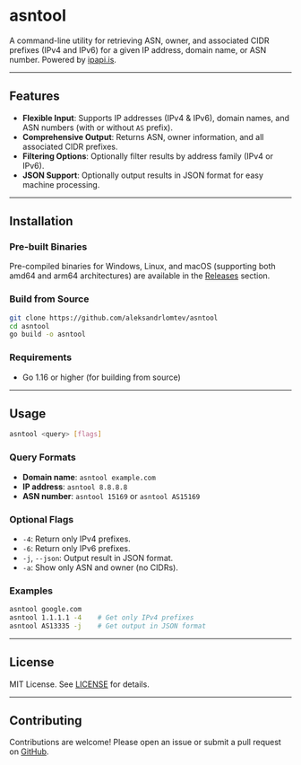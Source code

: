 # asntool

A command-line utility for retrieving ASN, owner, and associated CIDR prefixes (IPv4 and IPv6) for a given IP address, domain name, or ASN number. Powered by [ipapi.is](https://ipapi.is).

---

## Features

- **Flexible Input**: Supports IP addresses (IPv4 & IPv6), domain names, and ASN numbers (with or without `AS` prefix).
- **Comprehensive Output**: Returns ASN, owner information, and all associated CIDR prefixes.
- **Filtering Options**: Optionally filter results by address family (IPv4 or IPv6).
- **JSON Support**: Optionally output results in JSON format for easy machine processing.

---

## Installation

### Pre-built Binaries

Pre-compiled binaries for Windows, Linux, and macOS (supporting both amd64 and arm64 architectures) are available in the [Releases](https://github.com/aleksandrlomtev/asntool/releases) section.

### Build from Source

```bash
git clone https://github.com/aleksandrlomtev/asntool
cd asntool
go build -o asntool
```

### Requirements

- Go 1.16 or higher (for building from source)

---

## Usage

```bash
asntool <query> [flags]
```

### Query Formats

- **Domain name**: `asntool example.com`
- **IP address**: `asntool 8.8.8.8`
- **ASN number**: `asntool 15169` or `asntool AS15169`

### Optional Flags

- `-4`: Return only IPv4 prefixes.
- `-6`: Return only IPv6 prefixes.
- `-j`, `--json`: Output result in JSON format.
- `-a`: Show only ASN and owner (no CIDRs).

### Examples

```bash
asntool google.com
asntool 1.1.1.1 -4    # Get only IPv4 prefixes
asntool AS13335 -j    # Get output in JSON format
```

---

## License

MIT License. See [LICENSE](LICENSE) for details.

---

## Contributing

Contributions are welcome! Please open an issue or submit a pull request on [GitHub](https://github.com/aleksandrlomtev/asntool).
